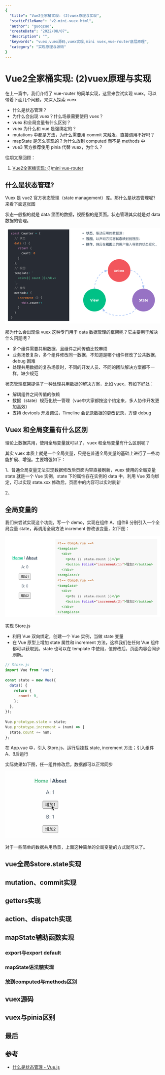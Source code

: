 ```yaml
---
{
  "title": "Vue2全家桶实现: (2)vuex原理与实现",
  "staticFileName": "v2-mini-vuex.html",
  "author": "guoqzuo",
  "createDate": "2022/08/07",
  "description": "",
  "keywords": "vuex,vuex源码,vuex实现,mini vuex,vue-router底层原理",
  "category": "实现原理与源码"
}
---
```


# Vue2全家桶实现: (2)vuex原理与实现

在上一篇中，我们介绍了 vue-router 的简单实现，这里来尝试实现 vuex。可以带着下面几个问题，来深入探索 vuex

- 什么是状态管理？
- 为什么会出现 vuex？什么场景需要使用 vuex？
- vuex 和全局变量有什么区别？
- vuex 为什么和 vue 是强绑定的？
- mutations 中都是方法，为什么需要用 commit 来触发，直接调用不好吗？
- mapState 是怎么实现的？为什么放到 computed 而不是 methods 中
- vue3 官方推荐使用 pinia 代替 vuex，为什么？

往期文章回顾：

1. [Vue2全家桶实现: (1)mini vue-router](https://juejin.cn/post/7126573677176422414)

## 什么是状态管理?

Vuex 是 vue2 官方状态管理（state management）库。那什么是状态管理呢? 来看下面这张图

状态一般指的就是 data 里面的数据，视图指的是页面。状态管理其实就是对 data 数据的管理。

![vuex-s-1.png](../../../images/blog/vue-source/vuex-s-1.png)

那为什么会出现像 vuex 这种专门用于 data 数据管理的框架呢？它主要用于解决什么问题呢？

- 多个组件需要共用数据、且组件之间传值比较麻烦
- 业务场景复杂，多个组件修改同一数据，不知道是哪个组件修改了公共数据，debug 困难
- 处理共用数据的复杂场景时，不同的开发人员、不同的团队解决方案都不一样，缺少规范

状态管理框架提供了一种处理共用数据的解决方案，比如 vuex，有如下好处：

- 解耦组件之间传值的依赖
- 数据（state）规范化统一管理（vue中大家都按这个约定来，多人协作开发更加高效）
- 支持 devtools 开发调试，Timeline 会记录数据的更改记录，方便 debug

## Vuex 和全局变量有什么区别

理论上数据共用，使用全局变量就可以了，vuex 和全局变量有什么区别呢？

其实 vuex 本质上就是一个全局变量，只是在普通全局变量的基础上进行了一些功能扩展、增强。主要增强如下：

1、普通全局变量无法实现数据修改后页面内容直接刷新，vuex 使用的全局变量 state 就是一个 Vue 实例，state 下的属性存在实例的 data 中，利用 Vue 双向绑定，可以实现 state.xxx 修改后，页面中的内容可以实时刷新

2、

## 全局变量的

我们来尝试实现这个功能，写一个 demo，实现在组件 A、组件B 分别引入一个全局变量 state，再调用全局方法 increment 修改该变量，如下图：

![vuex-s-2.png](../../../images/blog/vue-source/vuex-s-2.png)

实现 Store.js

- 利用 Vue 双向绑定，创建一个 Vue 实例，当做 state 变量
- 在 Vue 原型上增加 state 属性和 increment 方法，这样我们在任何 Vue 组件都可以获取到。state 也可以在 template 中使用，值修改后，页面内容会同步刷新。

```js
// Store.js
import Vue from "vue";

const state = new Vue({
  data() {
    return {
      count: 0,
    };
  },
});

Vue.prototype.state = state;
Vue.prototype.increment = (num) => {
  state.count += num;
};
```

在 App.vue 中，引入 Store.js，运行后挂载 state, increment 方法；引入组件A、B后运行

实际效果如下图，任一组件修改后，数据都可以正常同步

![vuex-s-3.gif](../../../images/blog/vue-source/vuex-s-3.gif)

对于一些简单的数据共用场景，上面这种简单的全局变量的方式就可以了。

## vue全局$store.state实现

## mutation、commit实现

## getters实现

## action、dispatch实现

## mapState辅助函数实现

### export与export default

### mapState语法糖实现

### 放到computed与methods区别

## vuex源码

## vuex与pinia区别

## 最后

## 参考

- [什么是状态管理 - Vue.js](https://cn.vuejs.org/guide/scaling-up/state-management.html#what-is-state-management)
